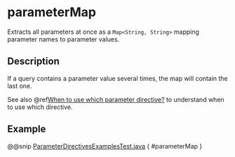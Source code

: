 # parameterMap

Extracts all parameters at once as a `Map<String, String>` mapping parameter names to parameter values.

## Description

If a query contains a parameter value several times, the map will contain the last one.

See also @ref[When to use which parameter directive?](index.md#which-parameter-directive-java) to understand when to use which directive.

## Example

@@snip [ParameterDirectivesExamplesTest.java]($test$/java/docs/http/javadsl/server/directives/ParameterDirectivesExamplesTest.java) { #parameterMap }